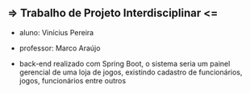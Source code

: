 ##  => Trabalho de Projeto Interdisciplinar <=

- aluno: Vinícius Pereira
- professor: Marco Araújo

- back-end realizado com Spring Boot, o sistema seria um painel gerencial de uma loja de jogos, existindo cadastro de funcionários, jogos, funcionários entre outros 
